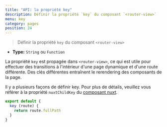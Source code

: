 ```yaml
---
title: "API: la propriété key"
description: Définir la propriété `key` du composant `<router-view>`
menu: key
category: pages
position: 24
---
```


> Définir la propriété `key` du composant `<router-view>`
- **Type:** `String` ou `Function`

La propriété `key` est propagée dans `<router-view>`, ce qui est utile pour effectuer des transitions à l'intérieur d'une page dynamique et d'une route différente. Des clés différentes entraînent le rerendering des composants de la page.

Il y a plusieurs façons de définir key. Pour plus de détails, veuillez vous référer à la propriété `nuxtChildKey` du [composant nuxt](/api/components-nuxt).

```js
export default {
  key (route) {
    return route.fullPath
  }
}
```
